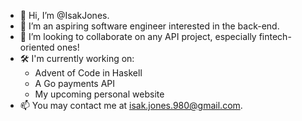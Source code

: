  - 👋 Hi, I’m @IsakJones.
 - 👀 I’m an aspiring software engineer interested in the back-end.
 - 💞️ I’m looking to collaborate on any API project, especially fintech-oriented ones!
 - 🛠️ I'm currently working on:
    - Advent of Code in Haskell
    - A Go payments API
    - My upcoming personal website
 - 📫 You may contact me at isak.jones.980@gmail.com.
  

<!---
IsakJones/IsakJones is a ✨ special ✨ repository because its `README.md` (this file) appears on your GitHub profile.
You can click the Preview link to take a look at your changes.
--->
